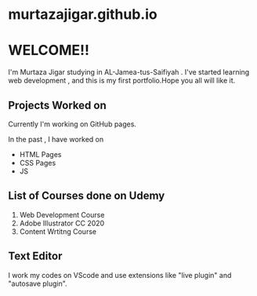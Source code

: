 # murtazajigar.github.io
<html>

<head>
<title>
MJ PORTFOLIO

</title>

</head>

<body>

<h1>WELCOME!!</h1>
<p>I'm Murtaza Jigar studying in AL-Jamea-tus-Saifiyah . I've started learning web development , and this is my first portfolio.Hope you all will like it.</p>

<h2>Projects Worked on</h2>

Currently I'm working on GitHub pages.

In the past , I have worked on <ul>

<li>HTML Pages</li>
<li>CSS Pages</li>
<li>JS</li>

</ul>

<h2>List of Courses done on Udemy </h2>

<ol>
<en>
    <li>Web Development Course</li>
    <li>Adobe Illustrator CC 2020</li>
    <li>Content Wrtitng Course</li>

</en>

</ol>

<h2>Text Editor</h2>
<p>I work my codes on VScode and use extensions like "live plugin" and "autosave plugin". </p>




</body>

</html>
